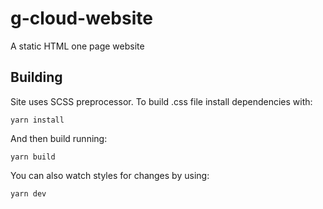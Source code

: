 # g-cloud-website
A static HTML one page website

## Building

Site uses SCSS preprocessor. To build .css file install dependencies with:

```
yarn install
```

And then build running:

```
yarn build
```

You can also watch styles for changes by using:

```
yarn dev
```
